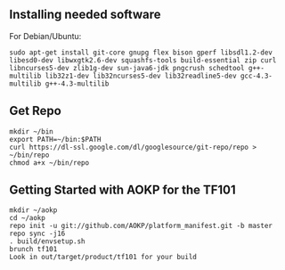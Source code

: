Installing needed software
--------------------------

For Debian/Ubuntu:

    sudo apt-get install git-core gnupg flex bison gperf libsdl1.2-dev libesd0-dev libwxgtk2.6-dev squashfs-tools build-essential zip curl libncurses5-dev zlib1g-dev sun-java6-jdk pngcrush schedtool g++-multilib lib32z1-dev lib32ncurses5-dev lib32readline5-dev gcc-4.3-multilib g++-4.3-multilib

Get Repo
--------

    mkdir ~/bin
    export PATH=~/bin:$PATH
    curl https://dl-ssl.google.com/dl/googlesource/git-repo/repo > ~/bin/repo
    chmod a+x ~/bin/repo

Getting Started with AOKP for the TF101
---------------------------------------

    mkdir ~/aokp
    cd ~/aokp
    repo init -u git://github.com/AOKP/platform_manifest.git -b master
    repo sync -j16
    . build/envsetup.sh
    brunch tf101
    Look in out/target/product/tf101 for your build
